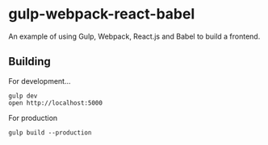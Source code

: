 # gulp-webpack-react-babel

An example of using Gulp, Webpack, React.js and Babel to build a frontend.

## Building

For development...

```
gulp dev
open http://localhost:5000
```

For production

```
gulp build --production
```